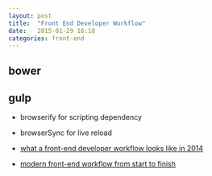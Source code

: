 ```yaml
---
layout: post
title:  "Front End Developer Workflow"
date:   2015-01-29 16:18
categories: front-end
---
```


## bower

## gulp

* browserify for scripting dependency
* browserSync for live reload


* [what a front-end developer workflow looks like in 2014](http://ilikekillnerds.com/2014/07/what-a-front-end-developer-workflow-looks-like-in-20142015)
* [modern front-end workflow from start to finish](http://blog.chartbeat.com/2014/01/30/modern-front-end-workflow-start-finish/)